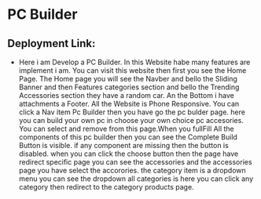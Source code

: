 # PC Builder

## Deployment Link:

- Here i am Develop a PC Builder. In this Website habe many features are implement i am. You can visit this website then first you see the Home Page. The Home page you will see the Navber and bello the Sliding Banner and then Features categories section and bello the Trending Accessories section they have a random car. An the Bottom i have attachments a Footer. All the Website is Phone Responsive. You can click a Nav item Pc Builder then you have go the pc bulder page. here you can build your own pc in choose your own choice pc accesories. You can select and remove from this page.When you fullFill All the components of this pc builder then you can see the Complete Build Button is visible. if any component are missing then the button is disabled. when you can click the choose button then the page have redirect specific page you can see the accessories and the accessories page you have select the accorories. the category item is a dropdown menu you can see the dropdown all categories is here you can click any category then redirect to the category products page.
